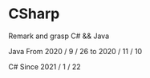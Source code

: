 # CSharp
Remark and grasp C# && Java

Java  From 2020 / 9 / 26  to  2020 / 11 / 10

C#  Since 2021 / 1 / 22
